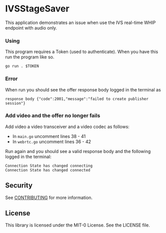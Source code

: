 # IVSStageSaver

This application demonstrates an issue when use the IVS real-time WHIP endpoint with audio only.

### Using

This program requires a Token (used to authenticate). When you have this run the program like so.

`go run . $TOKEN`

### Error

When run you should see the offer response body logged in the terminal as

```
response body {"code":2001,"message":"failed to create publisher session"}
```

### Add video and the offer no longer fails

Add video a video transceiver and a video codec as follows:

- In `main.go` uncomment lines 38 - 41
- In `webrtc.go` uncomment lines 36 - 42

Run again and you should see a valid response body and the following logged in the terminal:

```
Connection State has changed connecting
Connection State has changed connected
```

## Security

See [CONTRIBUTING](CONTRIBUTING.md#security-issue-notifications) for more information.

## License

This library is licensed under the MIT-0 License. See the LICENSE file.
